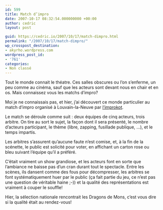 ```yaml
---
id: 599
title: Match d’impro
date: 2007-10-17 08:32:54.000000000 +00:00
author: cedric
layout: post

guid: https://cedric.io/2007/10/17/match-dimpro.html
permalink: "/2007/10/17/match-dimpro/"
wp_crosspost_destination:
- akyrho.wordpress.com
wordpress_post_id:
- '761'
categories:
- Non classé
---
```

Tout le monde connait le théatre. Ces salles obscures ou l’on s’enferme, un peu comme au cinéma, sauf que les acteurs sont devant nous en chair et en os. Mais connaissez vous les matchs d’impro?

Moi je ne connaissais pas, et hier, j’ai découvert ce monde particulier au match d’impro organisé à Louvain-la-Neuve par [l’improkot](http://www.improkot.be/accueil.html).

Le match se déroule comme suit : deux équipes de cinq acteurs, trois arbitre. On tire au sort le sujet, la façon dont il sera présenté, le nombre d’acteurs participant, le thème (libre, zapping, fusillade publique, …), et le temps impartis.

Les arbitres s’assurent qu’aucune faute n’est comise, et, à la fin de la scénette, le public est solicité pour voter, en affichant un carton rose ou bleu suivant l’équipe qu’il a préféré.

C’était vraiment un show grandiose, et les acteurs font en sorte que l’ambiance ne baisse pas d’un cran durant tout le spectacle. Entre les scènes, ils dansent comme des fous pour décompresser, les arbitres se font systématiquement huer par le public (ça fait partie du jeu, ce n’est pas une question de véritable haine ;-)) et la qualité des représentations est vraiment à couper le souffle!

Hier, la sélection nationale rencontrait les Dragons de Mons, c’est vous dire si la qualité était au rendez-vous!